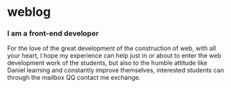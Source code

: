 # weblog  
### I am a front-end developer
For the love of the great development of the construction of web, with all your heart, I hope my experience can help just in or about to enter the web development work of the students, but also to the humble attitude like Daniel learning and constantly improve themselves, interested students can through the mailbox QQ contact me exchange.

